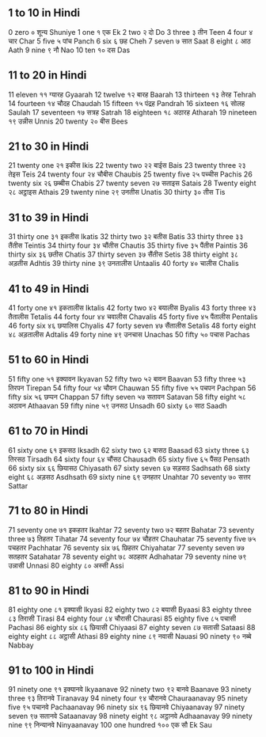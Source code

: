 ## 1 to 10 in Hindi

0     zero   ०     शून्य  Shuniye
1     one   १     एक   Ek
2     two   २     दो     Do
3     three  ३     तीन   Teen
4     four   ४     चार   Char
5     five   ५     पांच   Panch
6     six    ६     छह    Cheh
7     seven  ७     सात   Saat
8     eight  ८     आठ   Aath
9     nine   ९     नौ    Nao
10    ten    १०    दस    Das

## 11 to 20 in Hindi

11    eleven       ११    ग्यारह Gyaarah
12    twelve       १२    बारह  Baarah
13    thirteen      १३    तेरह   Tehrah
14    fourteen     १४    चौदह  Chaudah
15    fifteen       १५    पंद्रह   Pandrah
16    sixteen       १६    सोलह  Saulah
17    seventeen    १७    सत्रह   Satrah
18    eighteen     १८    अठारह Atharah
19    nineteen     १९    उन्नीस Unnis
20    twenty       २०    बीस   Bees

## 21 to 30 in Hindi

21    twenty one   २१    इकीस    Ikis
22    twenty two   २२    बाईस    Bais
23    twenty three  २३    तेइस    Teis
24    twenty four   २४    चौबीस   Chaubis
25    twenty five   २५    पच्चीस   Pachis
26    twenty six    २६    छब्बीस   Chabis
27    twenty seven  २७    सताइस   Satais
28    Twenty eight  २८    अट्ठाइस   Athais
29    twenty nine   २९    उनतीस   Unatis
30    thirty        ३०    तीस      Tis

## 31 to 39 in Hindi

31    thirty one    ३१    इकतीस     Ikatis
32    thirty two    ३२    बतीस      Batis
33    thirty three   ३३    तैंतीस      Teintis
34    thirty four    ३४    चौंतीस     Chautis
35    thirty five    ३५    पैंतीस       Paintis
36    thirty six     ३६    छतीस       Chatis
37    thirty seven   ३७    सैंतीस       Setis
38    thirty eight   ३८    अड़तीस     Adhtis
39    thirty nine    ३९    उनतालीस   Untaalis
40    forty        ४०    चालीस       Chalis

## 41 to 49 in Hindi

41    forty one     ४१    इकतालीस    Iktalis
42    forty two     ४२    बयालीस      Byalis
43    forty three    ४३    तैतालीस      Tetalis
44    forty four     ४४    चवालीस      Chavalis
45    forty five     ४५    पैंतालीस      Pentalis
46    forty six      ४६    छयालिस     Chyalis
47    forty seven   ४७    सैंतालीस     Setalis
48    forty eight    ४८    अड़तालीस    Adtalis
49    forty nine    ४९    उनचास      Unachas
50    fifty         ५०    पचास        Pachas

## 51 to 60 in Hindi

51    fifty one      ५१    इक्यावन  Ikyavan
52    fifty two      ५२    बावन     Baavan
53    fifty three    ५३    तिरपन    Tirepan
54    fifty four     ५४    चौवन    Chauwan
55    fifty five      ५५    पचपन    Pachpan
56    fifty six       ५६    छप्पन    Chappan
57    fifty seven    ५७    सतावन   Satavan
58    fifty eight    ५८    अठावन   Athaavan
59    fifty nine     ५९    उनसठ   Unsadh
60    sixty         ६०    साठ      Saadh

## 61 to 70 in Hindi

61    sixty one     ६१    इकसठ    Iksadh
62    sixty two     ६२    बासठ    Baasad
63    sixty three    ६३    तिरसठ    Tirsadh
64    sixty four     ६४    चौंसठ     Chausadh
65    sixty five     ६५    पैंसठ      Pensath
66    sixty six      ६६    छियासठ   Chiyasath
67    sixty seven    ६७    सड़सठ   Sadhsath
68    sixty eight    ६८    अड़सठ   Asdhsath
69    sixty nine     ६९    उनहतर   Unahtar
70    seventy      ७०    सत्तर     Sattar

## 71 to 80 in Hindi

71    seventy one   ७१    इकहतर  Ikahtar
72    seventy two   ७२    बहतर   Bahatar
73    seventy three ७३    तिहतर   Tihatar
74    seventy four  ७४    चौहतर   Chauhatar
75    seventy five   ७५    पचहतर  Pachhatar
76    seventy six    ७६    छिहतर   Chiyahatar
77    seventy seven ७७    सतहतर  Satahatar
78    seventy eight  ७८    अठहतर  Adhahatar
79    seventy nine  ७९    उन्नासी  Unnasi
80    eighty       ८०    अस्सी     Assi

## 81 to 90 in Hindi

81    eighty one    ८१    इक्यासी   Ikyasi
82    eighty two    ८२    बयासी    Byaasi
83    eighty three  ८३    तिरासी   Tirasi
84    eighty four   ८४    चौरासी   Chaurasi
85    eighty five    ८५    पचासी    Pachasi
86    eighty six     ८६    छियासी   Chiyaasi
87    eighty seven  ८७    सतासी    Sataasi
88    eighty eight   ८८    अट्ठासी   Athasi
89    eighty nine   ८९    नवासी   Nauasi
90    ninety       ९०    नब्बे    Nabbay

## 91 to 100 in Hindi

91    ninety one    ९१    इक्यानवे   Ikyaanave
92    ninety two    ९२    बानवे     Baanave
93    ninety three  ९३    तिरानवे   Tiranavay
94    ninety four   ९४    चौरानवे   Chauraanavay
95    ninety five    ९५    पचानवे   Pachaanavay
96    ninety six     ९६    छियानवे  Chiyaanavay
97    ninety seven  ९७    सतानवे   Sataanavay
98    ninety eight   ९८    अट्ठानवे   Adhaanavay
99    ninety nine   ९९    निन्यानवे  Ninyaanavay
100   one hundred  १००   एक सौ   Ek Sau